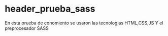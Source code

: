 # header_prueba_sass
En esta prueba de conomiento se usaron las tecnologias HTML,CSS,JS Y el preprocesador SASS
